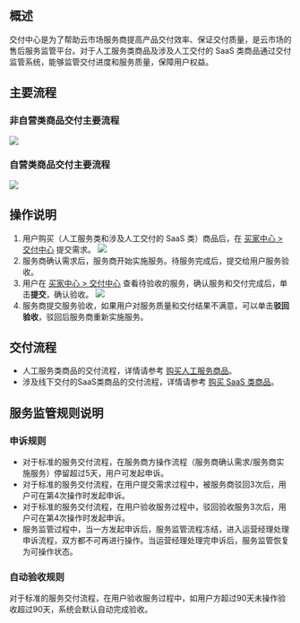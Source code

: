 ## 概述
交付中心是为了帮助云市场服务商提高产品交付效率、保证交付质量，是云市场的售后服务监管平台。对于人工服务类商品及涉及人工交付的 SaaS 类商品通过交付监管系统，能够监管交付进度和服务质量，保障用户权益。

## 主要流程
### 非自营类商品交付主要流程
 ![](https://qcloudimg.tencent-cloud.cn/raw/4a7c31af33e14e2c21fc69103c4e4765.png)
 
### 自营类商品交付主要流程
 ![](https://qcloudimg.tencent-cloud.cn/raw/2f6e281f210843da511395babf226177.png)

## 操作说明
1.	用户购买（人工服务类和涉及人工交付的 SaaS 类）商品后，在 [买家中心 > 交付中心](https://console.cloud.tencent.com/servicemarket/deliver) 提交需求。
![](https://qcloudimg.tencent-cloud.cn/raw/f03f4948c1ebfe96ff891eb06e44c1ae.png)
2.	服务商确认需求后，服务商开始实施服务。待服务完成后，提交给用户服务验收。
3.	用户在 [买家中心 > 交付中心](https://console.cloud.tencent.com/servicemarket/deliver) 查看待验收的服务，确认服务和交付完成后，单击**提交**，确认验收。
![](https://qcloudimg.tencent-cloud.cn/raw/b61847542551675bc97e91cb2855f6c1.png)
4.	服务商提交服务验收，如果用户对服务质量和交付结果不满意，可以单击**驳回验收**，驳回后服务商重新实施服务。


## 交付流程
- 人工服务类商品的交付流程，详情请参考 [购买人工服务商品](https://cloud.tencent.com/document/product/306/31778)。
- 涉及线下交付的SaaS类商品的交付流程，详情请参考 [购买 SaaS 类商品](https://cloud.tencent.com/document/product/306/31779)。
   
## 服务监管规则说明
### 申诉规则
- 对于标准的服务交付流程，在服务商方操作流程（服务商确认需求/服务商实施服务）停留超过5天，用户可发起申诉。
- 对于标准的服务交付流程，在用户提交需求过程中，被服务商驳回3次后，用户可在第4次操作时发起申诉。
- 对于标准的服务交付流程，在用户验收服务过程中，驳回验收服务3次后，用户可在第4次操作时发起申诉。
- 服务监管过程中，当一方发起申诉后，服务监管流程冻结，进入运营经理处理申诉流程，双方都不可再进行操作。当运营经理处理完申诉后，服务监管恢复为可操作状态。

### 自动验收规则
对于标准的服务交付流程，在用户验收服务过程中，如用户方超过90天未操作验收超过90天，系统会默认自动完成验收。



